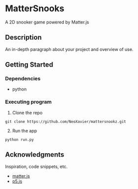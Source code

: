 # MatterSnooks

A 2D snooker game powered by Matter.js

## Description

An in-depth paragraph about your project and overview of use.

## Getting Started

### Dependencies

* python

### Executing program
1. Clone the repo
```
git clone https://github.com/NeoXavier/mattersnookz.git
```

2. Run the app
```
python run.py
```

## Acknowledgments

Inspiration, code snippets, etc.
* [matter.js](https://brm.io/matter-js/)
* [p5.js](https://p5js.org/)
